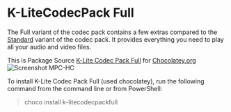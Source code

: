 # K-LiteCodecPack Full 

The Full variant of the codec pack contains a few extras compared to the  [Standard](https://codecguide.com/download_k-lite_codec_pack_standard.htm)  variant of the codec pack. It provides everything you need to play all your audio and video files.

This is Package Source [K-Lite Codec Pack Full](https://codecguide.com/download_k-lite_codec_pack_full.htm) for [Chocolatey.org](https://chocolatey.org)
![Screenshot MPC-HC](https://raw.githubusercontent.com/zersh01/chocolatey-k-litecodecpack-standart/master/MPC-HC.png)  
  
To install K-Lite Codec Pack Full (used chocolatey), run the following command from the command line or from PowerShell:
>choco install k-litecodecpackfull
